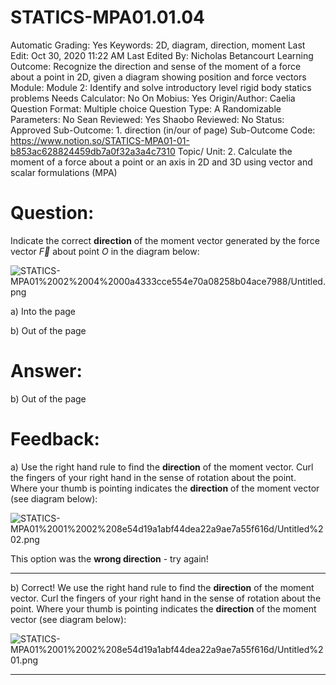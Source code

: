 # STATICS-MPA01.01.04

Automatic Grading: Yes
Keywords: 2D, diagram, direction, moment
Last Edit: Oct 30, 2020 11:22 AM
Last Edited By: Nicholas Betancourt
Learning Outcome: Recognize the direction and sense of the moment of a force about a point in 2D, given a diagram showing position and force vectors
Module: Module 2: Identify and solve introductory level rigid body statics problems
Needs Calculator: No
On Mobius: Yes
Origin/Author: Caelia
Question Format: Multiple choice
Question Type: A
Randomizable Parameters: No
Sean Reviewed: Yes
Shaobo Reviewed: No
Status: Approved
Sub-Outcome: 1. direction (in/our of page)
Sub-Outcome Code: https://www.notion.so/STATICS-MPA01-01-b853ac628824459db7a0f32a3a4c7310
Topic/ Unit: 2. Calculate the moment of a force about a point or an axis in 2D and 3D using vector and scalar formulations (MPA)

# Question:

Indicate the correct **direction** of the moment vector generated by the force vector $\overrightarrow{F}$ about point $O$ in the diagram below:

![STATICS-MPA01%2002%2004%2000a4333cce554e70a08258b04ace7988/Untitled.png](STATICS-MPA01%2002%2004%2000a4333cce554e70a08258b04ace7988/Untitled.png)

a) Into the page

b) Out of the page

# Answer:

b) Out of the page

# Feedback:

a) Use the right hand rule to find the **direction** of the moment vector. Curl the fingers of your right hand in the sense of rotation about the point.  Where your thumb is pointing indicates the **direction** of the moment vector (see diagram below):

![STATICS-MPA01%2001%2002%208e54d19a1abf44dea22a9ae7a55f616d/Untitled%202.png](STATICS-MPA01%2001%2002%208e54d19a1abf44dea22a9ae7a55f616d/Untitled%202.png)

This option was the **wrong direction** - try again!

---

b) Correct! We use the right hand rule to find the **direction** of the moment vector. Curl the fingers of your right hand in the sense of rotation about the point.  Where your thumb is pointing indicates the **direction** of the moment vector (see diagram below):

![STATICS-MPA01%2001%2002%208e54d19a1abf44dea22a9ae7a55f616d/Untitled%201.png](STATICS-MPA01%2001%2002%208e54d19a1abf44dea22a9ae7a55f616d/Untitled%201.png)

---